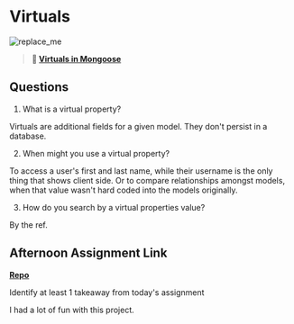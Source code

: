 # Virtuals

![replace_me](https://codeworks.blob.core.windows.net/public/assets/img/illustrations/placeholder.svg)

> **📖 [Virtuals in Mongoose](https://codeworksacademy.com/fs-student-guide/resources/wk5/04-Virtuals)**

## Questions

1. What is a virtual property?

Virtuals are additional fields for a given model. They don't persist in a database.

2. When might you use a virtual property? 

To access a user's first and last name, while their username is the only thing that shows client side. Or to compare relationships amongst models, when that value wasn't hard coded into the models originally.

3. How do you search by a virtual properties value?

By the ref. 

## Afternoon Assignment Link

**[Repo](https://github.com/rachel-gamble/da-planets)**

Identify at least 1 takeaway from today's assignment

I had a lot of fun with this project. 
